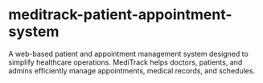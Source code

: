 # meditrack-patient-appointment-system
A web-based patient and appointment management system designed to simplify healthcare operations. MediTrack helps doctors, patients, and admins efficiently manage appointments, medical records, and schedules.

